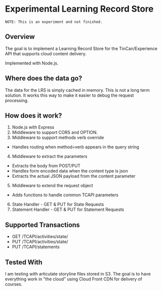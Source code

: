 # Experimental Learning Record Store

`NOTE: This is an experiment and not finished.`

## Overview

The goal is to implement a Learning Record Store for the
TinCan/Experience API that supports cloud content delivery.

Implemented with Node.js.

## Where does the data go?

The data for the LRS is simply cached in memory. This is
not a long term solution. It works this way to make it
easier to debug the request processing.

## How does it work?

1. Node.js with Express
2. Middleware to support CORS and OPTION.
3. Middleware to support methods verb override
 * Handles routing when method=verb appears in the query string
4. Middleware to extract the parameters
 * Extracts the body from POST/PUT
 * Handles form encoded data when the content type is json
 * Extracts the actual JSON payload from the content parameter
5. Middleware to extend the request object
 * Adds functions to handle common TCAPI parameters
6. State Handler - GET & PUT for State Requests
7. Statement Handler - GET & PUT for Statement Requests

## Supported Transactions

* GET /TCAPI/activities/state/
* PUT /TCAPI/activities/state/
* PUT /TCAPI/statements

## Tested With

I am testing with articulate storyline files stored in S3. The goal is
to have everything work in "the cloud" using Cloud Front CDN for delivery
of courses.

